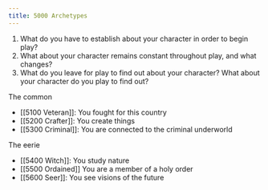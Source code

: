 ```yaml
---
title: 5000 Archetypes
---
```

1. What do you have to establish about your character in order to begin play?
2. What about your character remains constant throughout play, and what changes?
3. What do you leave for play to find out about your character? What about your character do you play to find out?

The common
- [[5100 Veteran]]: You fought for this country
- [[5200 Crafter]]: You create things
- [[5300 Criminal]]: You are connected to the criminal underworld

The eerie
- [[5400 Witch]]: You study nature
- [[5500 Ordained]] You are a member of a holy order
- [[5600 Seer]]: You see visions of the future